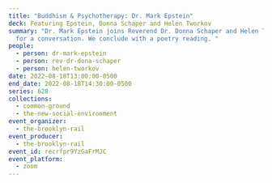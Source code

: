 ```yaml
---
title: "Buddhism & Psychotherapy: Dr. Mark Epstein"
deck: Featuring Epstein, Donna Schaper and Helen Tworkov
summary: "Dr. Mark Epstein joins Reverend Dr. Donna Schaper and Helen Tworkov
  for a conversation. We conclude with a poetry reading. "
people:
  - person: dr-mark-epstein
  - person: rev-dr-dona-schaper
  - person: helen-tworkov
date: 2022-08-18T13:00:00-0500
end_date: 2022-08-18T14:30:00-0500
series: 628
collections:
  - common-ground
  - the-new-social-environment
event_organizer:
  - the-brooklyn-rail
event_producer:
  - the-brooklyn-rail
event_id: recrfpr9YzGaFrMJC
event_platform:
  - zoom
---
```

